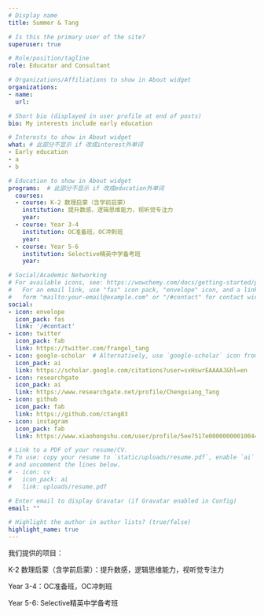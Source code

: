 ```yaml
---
# Display name
title: Summer & Tang

# Is this the primary user of the site?
superuser: true

# Role/position/tagline
role: Educator and Consultant 

# Organizations/Affiliations to show in About widget
organizations:
- name: 
  url: 

# Short bio (displayed in user profile at end of posts)
bio: My interests include early education

# Interests to show in About widget
what: # 此部分不显示 if 改成interest外单词
- Early education
- a 
- b 

# Education to show in About widget
programs:  # 此部分不显示 if 改成education外单词
  courses:
  - course: K-2 数理启蒙（含学前启蒙）
    institution: 提升数感，逻辑思维能力，视听觉专注力
    year: 
  - course: Year 3-4
    institution: OC准备班，OC冲刺班
    year: 
  - course: Year 5-6
    institution: Selective精英中学备考班
    year: 

# Social/Academic Networking
# For available icons, see: https://wowchemy.com/docs/getting-started/page-builder/#icons
#   For an email link, use "fas" icon pack, "envelope" icon, and a link in the
#   form "mailto:your-email@example.com" or "/#contact" for contact widget.
social:
- icon: envelope
  icon_pack: fas
  link: '/#contact'
- icon: twitter
  icon_pack: fab
  link: https://twitter.com/frangel_tang
- icon: google-scholar  # Alternatively, use `google-scholar` icon from `ai` icon pack
  icon_pack: ai
  link: https://scholar.google.com/citations?user=sxHswrEAAAAJ&hl=en
- icon: researchgate  
  icon_pack: ai
  link: https://www.researchgate.net/profile/Chengxiang_Tang
- icon: github
  icon_pack: fab
  link: https://github.com/ctang83
- icon: instagram
  icon_pack: fab
  link: https://www.xiaohongshu.com/user/profile/5ee7517e000000000100448f

# Link to a PDF of your resume/CV.
# To use: copy your resume to `static/uploads/resume.pdf`, enable `ai` icons in `params.toml`, 
# and uncomment the lines below.
# - icon: cv
#   icon_pack: ai
#   link: uploads/resume.pdf

# Enter email to display Gravatar (if Gravatar enabled in Config)
email: ""

# Highlight the author in author lists? (true/false)
highlight_name: true
---
```


我们提供的项目：

K-2 数理启蒙（含学前启蒙）：提升数感，逻辑思维能力，视听觉专注力

Year 3-4：OC准备班，OC冲刺班

Year 5-6: Selective精英中学备考班